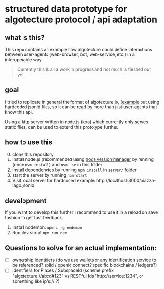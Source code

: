 # structured data prototype for algotecture protocol / api adaptation

## what is this?

This repo contains an example how algotecture could define interactions between user-agents (web-browser, bot, web-service, etc.) in a interoperable way.

> Currently this is all a work in progress and not much is fleshed out yet.

## goal

I tried to replicate in general the format of algotecture.io, ([example](https://algotecture.io/space/GetByCoordinates?latitude=45.97045135498047&longitude=8.883978843688965) but using hardcoded jsonld files, so it can be read by more than just user-agents that know this api.

Using a http server written in node.js (koa) which currently only serves static files, can be used to extend this prototype further.

## how to use this

0. clone this repository
1. install node.js (recommended using [node version manager](https://github.com/nvm-sh/nvm) by running (once `nvm install`) and `nvm use` in this folder
2. install dependencies by running `npm install` in `server/` folder
3. start the server by running `npm start`
4. Visit local server for hardcoded example: http://localhost:3000/piazza-lago.jsonld


## development
If you want to develop this further I recommend to use it in a reload on save fashion to get fast feedback.

1. Install nodemon: `npm i -g nodemon`
2. Run dev script `npm run dev`

## Questions to solve for an actual implementation:

- [ ] ownership identifiers (do we use wallets or any identification service to be referenced? solid / openid connect? specific blockchains / ledgers?)
- [ ] identifiers for Places / SubspaceId (scheme prefix "algotecture://abcd#123" vs RESTful Ids "http://service:1234", or something like ipfs:// ?)
